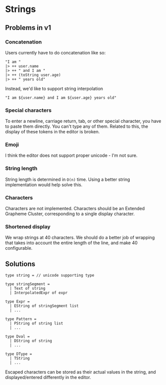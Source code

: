# Strings

## Problems in v1

### Concatenation

Users currently have to do concatenation like so:

```text
"I am "
|> ++ user.name
|> ++ " and I am "
|> ++ (toString user.age)
|> ++ " years old"
```

Instead, we'd like to support string interpolation

```text
"I am ${user.name} and I am ${user.age} years old"
```

### Special characters

To enter a newline, carriage return, tab, or other special character, you have to paste them directly. You can't type any of them. Related to this, the display of these tokens in the editor is broken.

### Emoji

I think the editor does not support proper unicode - I'm not sure.

### String length

String length is determined in `O(n)` time. Using a better string implementation would help solve this.

### Characters

Characters are not implemented. Characters should be an Extended Grapheme Cluster, corresponding to a single display character.

### Shortened display

We wrap strings at 40 characters. We should do a better job of wrapping that takes into account the entire length of the line, and make 40 configurable.

## Solutions

```
type string = // unicode supporting type
```

```text
type stringSegment = 
  | Text of string 
  | InterpolatedExpr of expr

type Expr = 
  | EString of stringSegment list
  | ...

type Pattern = 
  | PString of string list
  | ...

type Dval =
  | DString of string
  | ...
  
type DType = 
  | TString
  | ...
```

Escaped characters can be stored as their actual values in the string, and displayed/entered differently in the editor.



